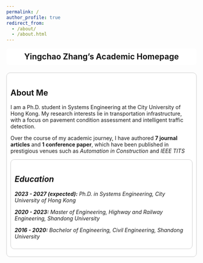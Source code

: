 ```yaml
---
permalink: /
author_profile: true
redirect_from: 
  - /about/
  - /about.html
---
```


<style>
    .header {
        background-color: white;
        padding: 10px;
        border-radius: 10px;
        margin-bottom: 20px;
        text-align: center;
        font-size: 1.5em;
        font-weight: bold;
    }
    .section {
        padding: 10px; /* 减少内边距 */
        border-radius: 10px;
        margin-bottom: 10px; /* 减少每个section之间的外边距 */
        margin-left: 5px; /* 减少左边距 */
        margin-right: 5px; /* 减少右边距 */
    }
    .section:nth-child(odd) {
        background-color: #e0f7fa;
    }
    .section:nth-child(even) {
        background-color: #fce4ec;
    }
    .highlighted-section {
        background-color: white; /* 设置背景为白色 */
        border: 1px solid #ccc; /* 添加边框 */
        padding: 10px; /* 设置内边距 */
        border-radius: 10px; /* 设置圆角 */
        margin-bottom: 10px; /* 设置底部外边距 */
    }
    .section h2 {
        text-align: center;
        position: relative;
        padding-bottom: 5px; /* 调整标题下方的间距 */
        margin-bottom: 5px; /* 调整标题栏的高度 */
    }
    .section h2::after {
        content: "";
        display: block;
        width: 50%;
        height: 2px;
        background-color: black;
        margin: 0 auto;
        margin-top: 5px; /* 调整线条与标题之间的间距 */
    }
</style>

<div class="header">
    Yingchao Zhang’s Academic Homepage
</div>

<div class="highlighted-section">
    <h2>About Me</h2>
    <p>I am a Ph.D. student in Systems Engineering at the City University of Hong Kong. My research interests lie in transportation infrastructure, with a focus on pavement condition assessment and intelligent traffic detection.</p>
    <p>Over the course of my academic journey, I have authored <strong>7 journal articles</strong> and <strong>1 conference paper</strong>, which have been published in prestigious venues such as <em>Automation in Construction</em> and <em>IEEE TITS

<div class="highlighted-section">
    <h2>Education</h2>
    <p><strong>2023 - 2027 (expected):</strong> Ph.D. in Systems Engineering, City University of Hong Kong</p>
    <p><strong>2020 - 2023:</strong> Master of Engineering, Highway and Railway Engineering, Shandong University</p>
    <p><strong>2016 - 2020:</strong> Bachelor of Engineering, Civil Engineering, Shandong University</p>
</div>

